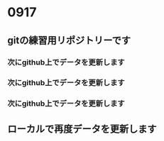 # 0917
## gitの練習用リポジトリーです
### 次にgithub上でデータを更新します
### 次にgithub上でデータを更新します
### 次にgithub上でデータを更新します
## ローカルで再度データを更新します
